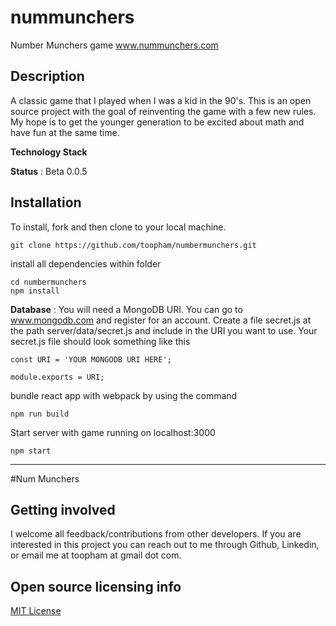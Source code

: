 # nummunchers
Number Munchers game 
www.nummunchers.com

## Description 
A classic game that I played when I was a kid in the 90's. This is an open source project with the goal of reinventing the game with a few new rules. My hope is to get the younger generation to be excited about math and have fun at the same time. 

**Technology Stack**


**Status** : Beta 0.0.5 

## Installation

To install, fork and then clone to your local machine.
```
git clone https://github.com/toopham/numbermunchers.git
```
install all dependencies within folder
```
cd numbermunchers
npm install
```

**Database** :
You will need a MongoDB URI. You can go to www.mongodb.com and register for an account. 
Create a file secret.js at the path server/data/secret.js and include in the URI you want to use.
Your secret.js file should look something like this
```
const URI = 'YOUR MONGODB URI HERE';

module.exports = URI;
```

bundle react app with webpack by using the command
```
npm run build
```


Start server with game running on localhost:3000
```
npm start
```
----
#Num Munchers



## Getting involved
I welcome all feedback/contributions from other developers. If you are interested in this project you can reach out to me through Github, Linkedin, or email me at toopham at gmail dot com.


## Open source licensing info
[MIT License](https://github.com/toopham/numbermunchers/blob/main/LICENSE)
